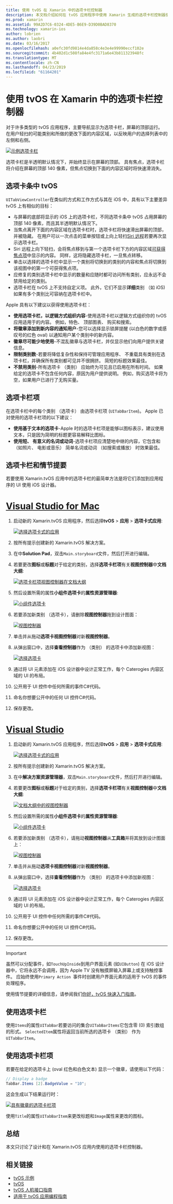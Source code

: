 ```yaml
---
title: 使用 tvOS 在 Xamarin 中的选项卡栏控制器
description: 本文档介绍如何在 tvOS 应用程序中使用 Xamarin 生成的选项卡栏控制器使用。 它提供高级别视图选项卡栏上，并讨论了选项卡栏项、 情节提要集成和选项卡栏项。
ms.prod: xamarin
ms.assetid: 99A2D7C6-0324-4DE5-B6E9-D39D0BAD8370
ms.technology: xamarin-ios
author: lobrien
ms.author: laobri
ms.date: 03/16/2017
ms.openlocfilehash: a0efc30fd9814e4da858c4e3e4e99990eccf102e
ms.sourcegitcommit: 4b402d1c508fa84e4fc3171a6e43b811323948fc
ms.translationtype: MT
ms.contentlocale: zh-CN
ms.lasthandoff: 04/23/2019
ms.locfileid: "61164201"
---
```

# <a name="working-with-tvos-tab-bar-controllers-in-xamarin"></a>使用 tvOS 在 Xamarin 中的选项卡栏控制器

对于许多类型的 tvOS 应用程序，主要导航显示为选项卡栏，屏幕的顶部运行。 在用户轻扫的可能类别和所做的更改下面的内容区域，以反映用户的选择列表中的左侧和右侧。

[![](tab-bars-images/tab01.png "示例选项卡栏")](tab-bars-images/tab01.png#lightbox)

选项卡栏是半透明默认情况下，并始终显示在屏幕的顶部。 具有焦点，选项卡栏将介绍在屏幕的顶部 140 像素，但焦点切换到下面的内容区域时将快速滑消失。

<a name="Tab-Bars-in-tvOS" />

## <a name="tab-bars-in-tvos"></a>选项卡条中 tvOS

`UITabViewController`在类似的方式和工作方式与其在 iOS 中，具有以下主要差异 tvOS 上有相似的目标：

- 与屏幕的底部将显示的 iOS 上的选项卡栏，不同选项卡条中 tvOS 占用屏幕的顶部 140 像素，而且其半透明默认情况下。
- 当焦点离开下面的内容区域在选项卡栏时，选项卡栏将快速滑出屏幕的顶部，并被隐藏。 在用户可以一次点击的菜单按钮或上向上轻扫[Siri 远程](~/ios/tvos/platform/remote-bluetooth.md#The-Siri-Remote)若要再次显示选项卡栏。
- Siri 远程上向下轻扫，会将焦点移到与第一个选项卡栏下方的内容区域[可获得焦点项](~/ios/tvos/app-fundamentals/navigation-focus.md#Focus-and-Selection)中显示的内容。 同样，这将隐藏选项卡栏，一旦焦点转移。
- 单击以选择的选项卡栏中显示一个类别将切换到的类别的内容和焦点将切换到该视图中的第一个可获得焦点项。
- 应修复的类别选项卡栏中显示的数量和应随时都可访问所有类别，应永远不会禁用给定的类别。
- 选项卡栏在 tvOS 上不支持自定义项。 此外，它们不显示**详细**类别 （如 iOS) 如果有多个类别比可容纳在选项卡栏中。

Apple 具有以下建议以获得使用选项卡栏：

- **使用选项卡栏，以逻辑方式组织内容**-使用选项卡栏以逻辑方式组织你的 tvOS 应用适用于的内容。 例如，特色、 顶部图表、 购买和搜索。
- **将徽章添加到新内容的通知用户**-您可以选择显示锁屏提醒 (以白色的数字或感叹号的红色 oval) 以通知用户某个类别中的新内容。
- **徽章尽可能少地使用**-不混乱徽章与选项卡栏，并仅显示他们向用户提供关键信息。
- **限制类别数**-若要将降低复杂性和保持可管理应用程序、 不重载具有类别在选项卡栏，并确保所有类别都可见并不很拥挤。 简短的标题效果最佳。
- **不禁用类别**-所有选项卡 （类别） 应始终为可见且已启用在所有时间。 如果给定的选项卡不包含任何内容，原因为用户提供说明。 例如，购买选项卡将为空，如果用户已进行了无购买量。

<a name="Tab-Bar-Items" />

## <a name="tab-bar-items"></a>选项卡栏项

在选项卡栏中的每个类别 （选项卡） 由选项卡栏项 (`UITabBarItem`)。 Apple 已对使用的选项卡栏项的以下建议：

- **使用基于文本的选项卡**-Apple 时的选项卡栏项是能够以图标表示，建议使用文本，只是因为简明的标题更容易解释比图标。
- **使用短、 有意义的名词或动词**-选项卡栏项应清楚地中继的内容，它包含和 （如照片、 电影或音乐） 简单名词或动词 （如搜索或播放） 时效果最佳。

<a name="Tab-Bars-and-Storyboards" />

## <a name="tab-bars-and-storyboards"></a>选项卡栏和情节提要

若要使用 Xamarin.tvOS 应用中的选项卡栏的最简单方法是将它们添加到应用程序的 UI 使用 iOS 设计器。

# <a name="visual-studio-for-mactabmacos"></a>[Visual Studio for Mac](#tab/macos)
    
1. 启动新的 Xamarin.tvOS 应用程序，然后选择**tvOS** > **应用** > **选项卡式应用**: 

    [![](tab-bars-images/tab02.png "选择选项卡式的应用")](tab-bars-images/tab02.png#lightbox)
1. 按所有提示创建新的 Xamarin.tvOS 解决方案。
1. 在中**Solution Pad**，双击`Main.storyboard`文件，然后打开进行编辑。
1. 若要更改**图标**或**标题**对于给定的类别，选择**选项卡栏项**有关**视图控制器**中**文档大纲**:

    [![](tab-bars-images/tab03a.png "选项卡栏项视图控制器在文档大纲")](tab-bars-images/tab03a.png#lightbox)
1. 然后设置所需的属性**小组件选项卡**的**属性资源管理器**: 

    [![](tab-bars-images/tab03.png "小组件选项卡")](tab-bars-images/tab03.png#lightbox)
1. 若要添加新类别 （选项卡），请删除**视图控制器**拖到设计图面： 

    [![](tab-bars-images/tab04.png "视图控制器")](tab-bars-images/tab04.png#lightbox)
1. 单击并从拖动**选项卡视图控制器**对新**视图控制器**。
1. 从弹出窗口中，选择**查看控制器**作为 （类别） 的选项卡中添加新视图： 

    [![](tab-bars-images/tab05.png "选择选项卡")](tab-bars-images/tab05.png#lightbox)
1. 通过将 UI 元素添加在 iOS 设计器中设计正常工作，每个 Caterogies 内容区域的 UI 的布局。
1. 公开用于 UI 控件中任何所需的事件C#代码。
1. 命名你想要公开中的任何 UI 控件C#代码。
1. 保存更改。

# <a name="visual-studiotabwindows"></a>[Visual Studio](#tab/windows)
    
1. 启动新的 Xamarin.tvOS 应用程序，然后选择**tvOS** > **应用** > **选项卡式应用**: 

    [![](tab-bars-images/tab02vs.png "选择选项卡式的应用")](tab-bars-images/tab02vs.png#lightbox)
1. 按所有提示创建新的 Xamarin.tvOS 解决方案。
1. 在中**解决方案资源管理器**，双击`Main.storyboard`文件，然后打开进行编辑。
1. 若要更改**图标**或**标题**对于给定的类别，选择**选项卡栏项**有关**视图控制器**中**文档大纲**:

    [![](tab-bars-images/tab03avs.png "文档大纲中的视图控制器")](tab-bars-images/tab03avs.png#lightbox)
1. 然后设置所需的属性**小组件选项卡**的**属性资源管理器**: 

    [![](tab-bars-images/tab03vs.png "小组件选项卡")](tab-bars-images/tab03vs.png#lightbox)
1. 若要添加新类别 （选项卡），请拖动**视图控制器**从**工具箱**并将其放到设计图面上： 

    [![](tab-bars-images/tab04vs.png "视图控制器")](tab-bars-images/tab04vs.png#lightbox)
1. 单击并从拖动**选项卡视图控制器**对新**视图控制器**。
1. 从弹出窗口中，选择**查看控制器**作为 （类别） 的选项卡中添加新视图： 

    [![](tab-bars-images/tab05vs.png "选择选项卡")](tab-bars-images/tab05vs.png#lightbox)
1. 通过将 UI 元素添加在 iOS 设计器中设计正常工作，每个 Caterogies 内容区域的 UI 的布局。
1. 公开用于 UI 控件中任何所需的事件C#代码。
1. 命名你想要公开中的任何 UI 控件C#代码。
1. 保存更改。
    
-----

> [!IMPORTANT]
> 虽然可以分配事件，如`TouchUpInside`到用户界面元素 (如`UIButton`) 在 iOS 设计器中，它将永远不会调用，因为 Apple TV 没有触摸屏输入屏幕上或支持触控事件。 应始终使用`Primary Action `事件时创建用户界面元素的适用于 tvOS 的事件处理程序。

使用情节提要的详细信息，请参阅我们[你好，tvOS 快速入门指南](~/ios/tvos/get-started/hello-tvos.md)。 

<a name="Working-with-Tab-Bars" />

## <a name="working-with-tab-bars"></a>使用选项卡栏

使用`Items`的属性`UITabBar`若要访问的集合`UITabBarItems`它包含零 (0) 索引数组的形式。 `SelectedItem`属性将返回当前所选的选项卡 （类别） 作为`UITabBarItem`。


<a name="Working-with-Tab-Bar-Items" />

## <a name="working-with-tab-bar-items"></a>使用选项卡栏项

若要在给定的选项卡上 (oval 红色和白色文本) 显示一个徽章，请使用以下代码：

```csharp
// Display a badge
TabBar.Items [2].BadgeValue = "10";
```

这会生成以下结果运行时：

[![](tab-bars-images/tab06.png "具有徽章的选项卡栏项")](tab-bars-images/tab06.png#lightbox)

使用`Title`的属性`UITabBarItem`来更改标题和`Image`属性来更改的图标。

<a name="Summary" />

## <a name="summary"></a>总结

本文只讨论了设计和在 Xamarin.tvOS 应用内使用的选项卡栏控制器。




## <a name="related-links"></a>相关链接

- [tvOS 示例](https://developer.xamarin.com/samples/tvos/all/)
- [tvOS](https://developer.apple.com/tvos/)
- [tvOS 人机接口指南](https://developer.apple.com/tvos/human-interface-guidelines/)
- [适用于 tvOS 应用编程指南](https://developer.apple.com/library/prerelease/tvos/documentation/General/Conceptual/AppleTV_PG/)
